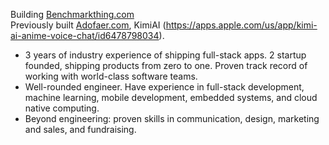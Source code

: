 Building [Benchmarkthing.com](https://www.benchmarkthing.com/)  
Previously built [Adofaer.com](https://www.adofaer.com/#/homePage), KimiAI (https://apps.apple.com/us/app/kimi-ai-anime-voice-chat/id6478798034). 
- 3 years of industry experience of shipping full-stack apps. 2 startup founded, shipping products from zero to one. Proven track record of working with world-class software teams. 
- Well-rounded engineer. Have experience in full-stack development, machine learning, mobile development, embedded systems, and cloud native computing. 
- Beyond engineering: proven skills in communication, design, marketing and sales, and fundraising.

